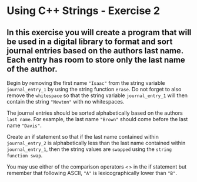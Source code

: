 # Using C++ Strings - Exercise 2
## In this exercise you will create a program that will be used in a digital library to format and sort journal entries based on the authors last name. Each entry has room to store only the last name of the author.

Begin by removing the first name `"Isaac"` from the string variable `journal_entry_1` by using the string function `erase`. Do not forget to also remove the `whitespace` so that the string variable `journal_entry_1` will then contain the string `"Newton"` with no whitespaces.

The journal entries should be sorted alphabetically based on the authors `last name`. For example, the last name `"Brown"` should come before the last name `"Davis"`.

Create an if statement so that if the last name contained within `journal_entry_2` is alphabetically less than the last name contained within `journal_entry_1`, then the string values are `swapped` using the `string function swap`.

You may use either of the comparison operators `<` `>` in the if statement but remember that following ASCII, `"A"` is lexicographically lower than `"B"`.